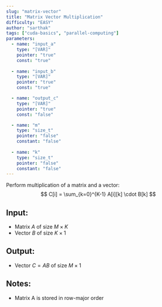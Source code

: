 ```yaml
---
slug: "matrix-vector"
title: "Matrix Vector Multiplication"
difficulty: "EASY"
author: "sarthak"
tags: ["cuda-basics", "parallel-computing"]
parameters:
  - name: "input_a"
    type: "[VAR]"
    pointer: "true"
    const: "true"
  
  - name: "input_b"
    type: "[VAR]"
    pointer: "true"
    const: "true"

  - name: "output_c" 
    type: "[VAR]"
    pointer: "true"
    const: "false"

  - name: "m" 
    type: "size_t"
    pointer: "false"
    constant: "false"
    
  - name: "k"
    type: "size_t"
    pointer: "false"
    constant: "false"
---
```


Perform multiplication of a matrix and a vector:
$$
C[i] = \sum_{k=0}^{K-1} A[i][k] \cdot B[k]
$$

## Input:
- Matrix $A$ of size $M \times K$
- Vector $B$ of size $K \times 1$

## Output:
- Vector $C = AB$ of size $M \times 1$

## Notes:
- Matrix $\text{A}$ is stored in row-major order